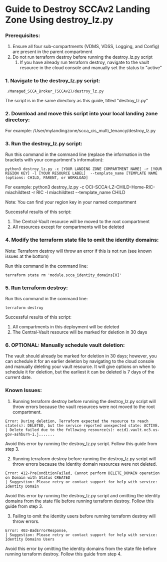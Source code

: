 # Guide to Destroy SCCAv2 Landing Zone Using destroy_lz.py

### Prerequisites:
1. Ensure all four sub-compartments (VDMS, VDSS, Logging, and Config) are present in the parent compartment
2. Do not run terraform destroy before running the destroy_lz.py script
   1. If you have already run terraform destroy, navigate to the vault resource in the cloud console and manually set the status to "active"

### 1.	Navigate to the destroy_lz.py script:
     /Managed_SCCA_Broker_(SCCAv2)/destroy_lz.py
The script is in the same directory as this guide, titled "destroy_lz.py"

### 2.	Download and move this script into your local landing zone directory:
For example: /User/mylandingzone/scca_cis_multi_tenancy/destroy_lz.py

### 3.	Run the destroy_lz.py script:
Run this command in the command line (replace the information in the brackets with your compartment's information):

```text
python3 destroy_lz.py -c [YOUR LANDING ZONE COMPARTMENT NAME] -r [YOUR REGION KEY] -l [YOUR RESOURCE LABEL]  --template_name [TEMPLATE NAME (options: CHILD, PARENT, or WORKLOAD]
```
For example: python3 destroy_lz.py -c OCI-SCCA-LZ-CHILD-Home-RIC-miachildtest -r RIC -l miachildtest --template_name CHILD

Note: You can find your region key in your named compartment

Successful results of this script:
1. The Central-Vault resource will be moved to the root compartment
2. All resources except for compartments will be deleted

### 4. Modify the terraform state file to omit the identity domains:
Note: Terraform destroy will throw an error if this is not run (see known issues at the bottom)

Run this command in the command line:
```text
terraform state rm 'module.scca_identity_domains[0]'
```

### 5.	Run terraform destroy:
Run this command in the command line:
```text
terraform destroy
```
Successful results of this script:

1. All compartments in this deployment will be deleted
2. The Central-Vault resource will be marked for deletion in 30 days

### 6.	OPTIONAL: Manually schedule vault deletion:
The vault should already be marked for deletion in 30 days; however, you can schedule it for an earlier deletion by navigating to the cloud console and manually deleting your vault resource. It will give options on when to schedule it for deletion, but the earliest it can be deleted is 7 days of the current date.

###	Known Issues:

1. Running terraform destroy before running the destroy_lz.py script will throw errors because the vault resources were not moved to the root compartment.
```text
Error: During deletion, Terraform expected the resource to reach state(s): DELETED, but the service reported unexpected state: ACTIVE.
│ Delete failed due to the following resource(s): ocid1.vault.oc3.us-gov-ashburn-1.j.......
```
Avoid this error by running the destroy_lz.py script. Follow this guide from step 3.

2. Running terraform destroy before running the destroy_lz.py script will throw errors because the identity domain resources were not deleted.
```text
Error: 412-PreConditionFailed, Cannot perform DELETE_DOMAIN operation on Domain with Status CREATED
│ Suggestion: Please retry or contact support for help with service: Identity Domain
```
Avoid this error by running the destroy_lz.py script and omitting the identity domains from the state file before running terraform destroy. Follow this guide from step 3.

3. Failing to omit the identity users before running terraform destroy will throw errors.
```text
Error: 403-BadErrorResponse,
│ Suggestion: Please retry or contact support for help with service: Identity Domains Users
   ```
Avoid this error by omitting the identity domains from the state file before running terraform destroy. Follow this guide from step 4.